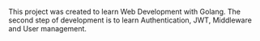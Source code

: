 This project was created to learn Web Development with Golang. The second step of development is to learn Authentication, JWT, Middleware and User management.
